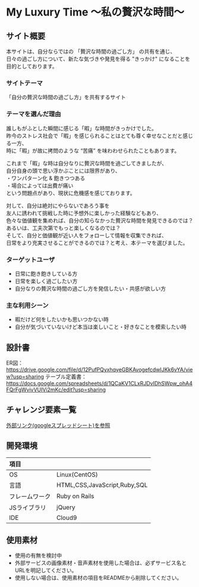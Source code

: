 # My Luxury Time 〜私の贅沢な時間〜

## サイト概要
本サイトは、自分ならではの 「贅沢な時間の過ごし方」 の共有を通じ、<br>
日々の過ごし方について、新たな気づきや発見を得る "きっかけ" になることを目的としております。<br>

### サイトテーマ
「自分の贅沢な時間の過ごし方」を共有するサイト

### テーマを選んだ理由
誰しもがふとした瞬間に感じる「暇」な時間がきっかけでした。<br>
昨今のストレス社会で「暇」を感じられることはとても尊く幸せなことだと感じる一方、<br>
時に「暇」が故に拷問のような “苦痛” を味わわせられたこともあります。<br>

これまで「暇」な時は自分なりに贅沢な時間を過ごしてきましたが、<br>
自分自身の頭で思い浮かぶことには限界があり、<br>
・ワンパターン化 & 飽きつつある<br>
・場合によっては出費が痛い<br>
という問題点があり、現状に危機感を感じております。<br>

対して、自分は絶対にやらないであろう事を<br>
友人に誘われて挑戦した時に予想外に楽しかった経験などもあり、<br>
色々な価値観を集めれば、自分の知らなかった贅沢な時間を発見できるのでは？<br>
あるいは、工夫次第でもっと楽しくなるのでは？<br>
そして、自分と価値観が近い人をフォローして情報を収集できれば、<br>
日常をより充実させることができるのでは？と考え、本テーマを選びました。<br>

### ターゲットユーザ
- 日常に飽き飽きしている方
- 日常を楽しく過ごしたい方
- 自分なりの贅沢な時間の過ごし方を発信したい・共感が欲しい方

### 主な利用シーン
- 暇だけど何をしたいかも思いつかない時
- 自分が気づいていないけど本当は楽しいこと・好きなことを模索したい時

## 設計書
ER図：https://drive.google.com/file/d/12PufPQyxhqyeGBKAvogefcdwIJKk6vYA/view?usp=sharing
テーブル定義書：https://docs.google.com/spreadsheets/d/1QCaKV1CLxRJDvIDhSWpw_ohA4FQrFgWvivVUIVi2mKc/edit?usp=sharing

## チャレンジ要素一覧
[外部リンク(googleスプレッドシート)を参照](https://docs.google.com/spreadsheets/d/1BkMUnL6wkStNWFZMsXqk6fRymK1LdaT3vuIrPt6fOW8/edit?usp=sharing)

## 開発環境
|項目| |
|:----|:----|
|OS|Linux(CentOS)|
|言語|HTML,CSS,JavaScript,Ruby,SQL|
|フレームワーク|Ruby on Rails|
|JSライブラリ|jQuery|
|IDE|Cloud9|

## 使用素材
- 使用の有無を検討中
- 外部サービスの画像素材・音声素材を使用した場合は、必ずサービス名とURLを明記してください。
- 使用しない場合は、使用素材の項目をREADMEから削除してください。
